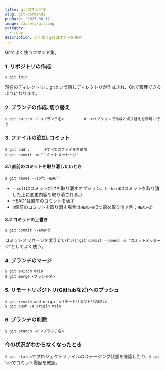 ```yaml
---
title: gitコマンド集
slug: git-commands
pubDate: '2023-08-12'
image: /assets/git.png
category:
  - ruby
description: よく使うgitコマンドを羅列
---
```


Gitでよく使うコマンド集｡

### 1. リポジトリの作成
~~~
$ git init
~~~
現在のディレクトリに.gitという隠しディレクトリが作成され、Gitで管理できるようになります。

### 2. ブランチの作成､切り替え
~~~
$ git switch -c <ブランチ名>         # -cオプションで作成と切り替えを同時に行う
~~~


### 3. ファイルの追加､コミット
~~~
$ git add .　　　　#すべてのファイルを追加
$ git commit -m "コミットメッセージ"
~~~

#### 3.1 直前のコミットを取り消したいとき
~~~
$ git reset --soft HEAD^　
~~~
- `--soft`はコミットだけを取り消すオプション。（`--hard`はコミットを取り消した上に変更内容も取り消される。）
- HEAD^は直前のコミットを表す
- n個前のコミットを取り消す場合は`HEAD~n`(3つ前を取り消す例：`HEAD~3`)

#### 3.2 コミットの上書き
~~~
$ git commit --amend 
~~~
コミットメッセージを変えたいときに`git commit --amend -m "コミットメッセージ"`としてよく使う｡

### 4. ブランチのマージ
~~~
$ git switch main
$ git merge <ブランチ名>
~~~

### 5. リモートリポジトリ(GitHubなど)へのプッシュ
~~~
$ git remote add origin <リモートリポジトリのURL>
$ git push -u origin main
~~~

### 6. ブランチの削除
~~~
$ git branch -d <ブランチ名>
~~~

### 今の状況がわからなくなったとき

`$ git status`でプロジェクトファイルのステージング状態を確認したり､
`$ git log`でコミット履歴を確認｡

